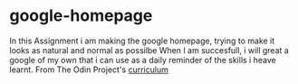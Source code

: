 # google-homepage
In this Assignment i am making the google homepage, trying to make it looks as natural and normal as possilbe
When I am succesfull, i will great a google of my own that i can use as a daily reminder of the skills i heave learnt.
From The Odin Project's [curriculum](http://www.theodinproject.com/courses/web-development-101/lessons/html-css)